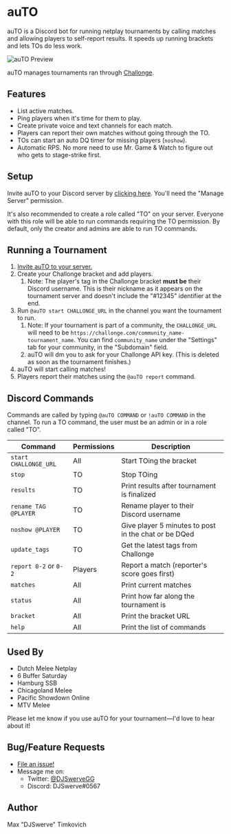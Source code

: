 # auTO

auTO is a Discord bot for running netplay tournaments by calling matches and allowing players to self-report results. It speeds up running brackets and lets TOs do less work.

![auTO Preview][preview]

auTO manages tournaments ran through [Challonge](https://challonge.com).

## Features
* List active matches.
* Ping players when it's time for them to play.
* Create private voice and text channels for each match.
* Players can report their own matches without going through the TO.
* TOs can start an auto DQ timer for missing players (`noshow`).
* Automatic RPS. No more need to use Mr. Game & Watch to figure out who
  gets to stage-strike first.

## Setup

Invite auTO to your Discord server by [clicking here][invite]. You'll need the "Manage Server"
permission.

It's also recommended to create a role called "TO" on your server. Everyone with this role will
be able to run commands requiring the TO permission. By default, only the creator and admins
are able to run TO commands.

## Running a Tournament

1. [Invite auTO to your server.][setup]
2. Create your Challonge bracket and add players.
    1. Note: The player's tag in the Challonge bracket **must be** their Discord username. This is
    their nickname as it appears on the tournament server and doesn't include the "#12345"
    identifier at the end.
3. Run `@auTO start CHALLONGE_URL` in the channel you want the tournament to run.
    1. Note: If your tournament is part of a community, the `CHALLONGE_URL` will need to be `https://challonge.com/community_name-tournament_name`. You can find `community_name` under the "Settings" tab for your community, in the "Subdomain" field.
    2. auTO will dm you to ask for your Challonge API key. (This is deleted as soon as the
       tournament finishes.)
4. auTO will start calling matches!
5. Players report their matches using the `@auTO report` command.

## Discord Commands

Commands are called by typing `@auTO COMMAND` or `!auTO COMMAND` in the channel. To run a TO
command, the user must be an admin or in a role called "TO".

| Command                 | Permissions | Description                                          |
|-------------------------|-------------|------------------------------------------------------|
| `start CHALLONGE_URL`   | All         | Start TOing the bracket                              |
| `stop`                  | TO          | Stop TOing                                           |
| `results`               | TO          | Print results after tournament is finalized          |
| `rename TAG @PLAYER`    | TO          | Rename player to their Discord username              |
| `noshow @PLAYER`        | TO          | Give player 5 minutes to post in the chat or be DQed |
| `update_tags`           | TO          | Get the latest tags from Challonge                   |
| `report 0-2` or `0-2`   | Players     | Report a match (reporter's score goes first)         |
| `matches`               | All         | Print current matches                                |
| `status`                | All         | Print how far along the tournament is                |
| `bracket`               | All         | Print the bracket URL                                |
| `help`                  | All         | Print the list of commands                           |

## Used By
* Dutch Melee Netplay
* 6 Buffer Saturday
* Hamburg SSB
* Chicagoland Melee
* Pacific Showdown Online
* MTV Melee

Please let me know if you use auTO for your tournament—I'd love to hear about it!

## Bug/Feature Requests

* [File an issue!](https://github.com/mtimkovich/auTO/issues)
* Message me on:
  * Twitter: [@DJSwerveGG][twitter]
  * Discord: DJSwerve#0567

## Author

Max "DJSwerve" Timkovich

[setup]: https://github.com/mtimkovich/auTO#setup
[invite]: https://discordapp.com/api/oauth2/authorize?client_id=687888371556548680&permissions=75856&scope=bot
[preview]: https://raw.githubusercontent.com/mtimkovich/auTO/master/img/auTO_preview.png
[twitter]: https://twitter.com/DJSwerveGG
